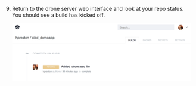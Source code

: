 
9. Return to the drone server web interface and look at your repo status.  You should see a build has kicked off.

    ![Drone Build](images/drone_1st_build.png)

